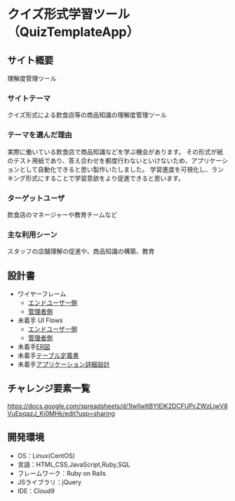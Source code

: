 # クイズ形式学習ツール（QuizTemplateApp）

## サイト概要
理解度管理ツール

### サイトテーマ
クイズ形式による飲食店等の商品知識の理解度管理ツール

### テーマを選んだ理由
実際に働いている飲食店で商品知識などを学ぶ機会があります。
その形式が紙のテスト用紙であり、答え合わせを都度行わないといけないため、アプリケーションとして自動化できると思い製作いたしました。
学習進度を可視化し、ランキング形式にすることで学習意欲をより促進できると思います。

### ターゲットユーザ
飲食店のマネージャーや教育チームなど

### 主な利用シーン
スタッフの店舗理解の促進や、商品知識の構築、教育

## 設計書
- ワイヤーフレーム
    - [エンドユーザー側](https://docs.google.com/presentation/d/1OzLFpmpzXDgM4hCzvYUqzFEot72Gd0mifktNJPSh3TY/edit?usp=sharing)
    - [管理者側](https://docs.google.com/presentation/d/1PYMCgLxt_RAWg-ldga9_NK921aoxNsSnbWvFUke7uq8/edit?usp=sharing)
- 未着手 UI Flows
    - [エンドユーザー側](https://drive.google.com/file/d/1dMgpz0at2ti2O02bj_cry-HMlbV4cE00/view?usp=sharing)
    - [管理者側](https://drive.google.com/file/d/18GXDIDS4ew5d8Bo08sRE58i-xvc7ggbt/view?usp=sharing)
- 未着手[ER図](https://app.diagrams.net/#G101-VEWajDF5Os07ogFXGQhSj5vQlW24T)
- 未着手[テーブル定義書](https://docs.google.com/spreadsheets/d/1vpu2JEOMfGRNMmJ0IlxvuerfNxHbZy5hgQvVizzXkc0/edit?usp=sharing)
- 未着手[アプリケーション詳細設計](https://docs.google.com/spreadsheets/d/10_a5xxnsgidroidpTSMcFmeTdKzugFEN/edit?usp=sharing&ouid=112204990398560162009&rtpof=true&sd=true)

## チャレンジ要素一覧
<https://docs.google.com/spreadsheets/d/1lwIlwItBYlEIK2DCFUPcZWzLjwV8VuEpqazJ_Ki0MHk/edit?usp=sharing>

## 開発環境
- OS：Linux(CentOS)
- 言語：HTML,CSS,JavaScript,Ruby,SQL
- フレームワーク：Ruby on Rails
- JSライブラリ：jQuery
- IDE：Cloud9